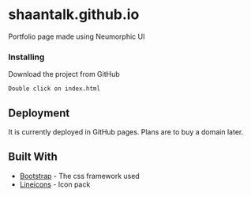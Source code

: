 
# shaantalk.github.io

Portfolio page made using Neumorphic UI

### Installing

Download the project from GitHub

```
Double click on index.html
```

## Deployment

It is currently deployed in GitHub pages. Plans are to buy a domain later.

## Built With

* [Bootstrap](https://getbootstrap.com/) - The css framework used
* [Lineicons](https://lineicons.com/) - Icon pack

